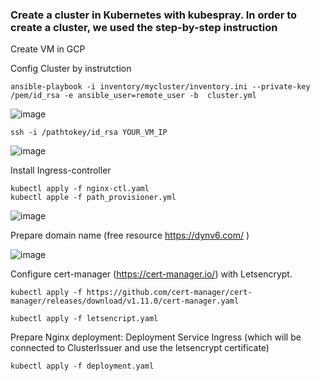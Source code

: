 ### Create a cluster in Kubernetes with kubespray. In order to create a cluster, we used the step-by-step instruction

Create VM in GCP

Config Cluster by instrutction 

```
ansible-playbook -i inventory/mycluster/inventory.ini --private-key /pem/id_rsa -e ansible_user=remote_user -b  cluster.yml
```

![image](https://user-images.githubusercontent.com/42977616/218324269-98bff3d3-5006-41c6-bd88-2a23e62fe4da.png)
```
ssh -i /pathtokey/id_rsa YOUR_VM_IP
```
![image](https://user-images.githubusercontent.com/42977616/218325029-8bd984e9-ecc4-43c1-b5a9-974ce98ad503.png)

Install Ingress-controller

```
kubectl apply -f nginx-ctl.yaml
kubectl apple -f path_provisioner.yml
```
![image](https://user-images.githubusercontent.com/42977616/218326198-b257a302-53ca-48ca-ae7e-1d2926b2ec33.png)

Prepare domain name (free resource https://dynv6.com/ )

![image](https://user-images.githubusercontent.com/42977616/218327678-003907bf-111a-4485-a8e7-b713bc7330b1.png)

Configure cert-manager (https://cert-manager.io/) with Letsencrypt.
```
kubectl apply -f https://github.com/cert-manager/cert-manager/releases/download/v1.11.0/cert-manager.yaml

kubectl apply -f letsencript.yaml
```

Prepare Nginx deployment:
Deployment
Service
Ingress (which will be connected to ClusterIssuer and use the letsencrypt certificate)

```
kubectl apply -f deployment.yaml
```